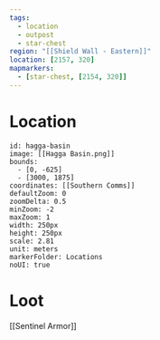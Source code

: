 ```yaml
---
tags:
  - location
  - outpost
  - star-chest
region: "[[Shield Wall - Eastern]]"
location: [2157, 320]
mapmarkers:
  - [star-chest, [2154, 320]]
---
```

# Location
```leaflet
id: hagga-basin
image: [[Hagga Basin.png]]
bounds:
  - [0, -625]
  - [3000, 1875]
coordinates: [[Southern Comms]]
defaultZoom: 0
zoomDelta: 0.5
minZoom: -2
maxZoom: 1
width: 250px
height: 250px
scale: 2.81
unit: meters
markerFolder: Locations
noUI: true
```
# Loot
[[Sentinel Armor]]